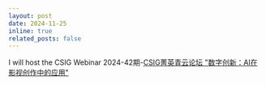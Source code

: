 ```yaml
---
layout: post
date: 2024-11-25
inline: true
related_posts: false
---
```


I will host the CSIG Webinar 2024-42期-[CSIG菁英青云论坛 "数字创新：AI在影视创作中的应用"](https://mp.weixin.qq.com/s/ZPp9qgmt1qDqM5wQAsrJCA)
